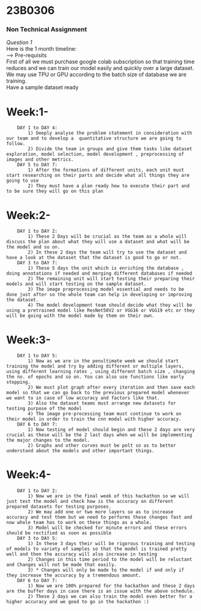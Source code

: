 # 23B0306 #
### Non Technical Assignment ###
*Question 1*<br>
Here is the 1 month timeline:<br>
--> Pre-requisits<br>
    First of all we must purchase google colab subscription so that training time reduces and we can train our model easily and quickly over a large dataset.<br>
    We may use TPU or GPU according to the batch size of database we are   training.<br>
    Have a sample dataset ready

#    Week:1- 
        DAY 1 to DAY 4:
            1) Deeply analyse the problem statement in consideration with our team and to develop a  quantitative structure we are going to follow. 
            2) Divide the team in groups and give them tasks like dataset exploration, model selection, model development , preprocessing of images and other metrics.
        DAY 5 to DAY 7:
            1) After the formations of different units, each unit must start researching on their parts and decide what all things they are going to use
            2) They must have a plan ready how to execute their part and to be sure they will go on this plan
#    Week:2- 
        DAY 1 to DAY 2:
            1) These 2 Days will be crucial as the team as a whole will discuss the plan about what they will use a dataset and what will be the model and so on.
            2) In these 2 days the team will try to use the dataset and have a look at the dataset that the dataset is good to go or not.
        DAY 3 to DAY 7:
            1) These 5 days the unit which is enriching the database , doing annotations if needed and merging different databases if needed
            2) The remaining unit will start testing their preparing their models and will start testing on the sample dataset.
            3) The image preprocessing model essential and needs to be done just after so the whole team can help in developing or improving the dataset.
            4) The model development team should decide what they will be using a pretrained model like ResNet50V2 or VGG16 or VGG19 etc or they will be going with the model made by them on their own.
#    Week:3-
        DAY 1 to DAY 5:
            1) Now as we are in the penultimate week we should start training the model and try by adding different or multiple layers, using different learning rates , using different batch size , changing the no. of epochs and so on. You can also use functions like early stopping.
            2) We must plot graph after every iteration and then save each model so that we can go back to the previous prepared model whenever we want to in case of low accuracy and factors like that.
            3) Also the dataset teams must arrange new datasets for testing purpose of the model
            4) The image pre-processing team must continue to work on their model in order to train the cnn modal with higher accuracy.
        DAY 6 to DAY 7:
            1) Now testing of model should begin and these 2 days are very crucial as these will be the 2 last days when we will be implementing the major changes to the model.
            2) Graphs and other curves must be polt so as to better understand about the models and other important things.
#    Week:4-
        DAY 1 to DAY 2:
            1) Now we are in the final week of this hackathon so we will just test the model and check how is the accuracy on different prepared datasets for testing purposes.
            2) We may add one or two more layers so as to increase accuracy and test them but we need to performs these changes fast and now whole team has to work on these things as a whole.
            3) Model will be checked for minute errors and these errors should be rectified as soon as possible
        DAY 3 to DAY 5:
            1) In these 3 days their will be rigorous training and testing of models to variety of samples so that the model is trained pretty well and then the accuracy will also increase in testing
            2) Changes in this time period to the model will be reluctant and Changes will not be made that easily.
            3) * Changes will only be made to the model if and only if they increase the accuracy by a tremendous amount.
        DAY 6 to DAY 7:
            1) Now we are 100% prepared for the hackathon and these 2 days are the buffer days in case there is an issue with the above schedule.
            2) These 2 days we can also train the model even better for a higher accuracy and we good to go in the hackathon :)
